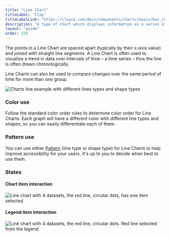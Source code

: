 ```yaml
---
title: "Line Chart"
titleLabel: "Clay"
titleLabelLink: "https://clayui.com/docs/components/charts/basic/bar_chart.html"
description: "A type of chart which displays information as a series of data points connected by straight line segments."
layout: "guide"
order: 228
---
```


The points in a Line Chart are spaced apart (typically by their x-axis value) and joined with straight line segments. A Line Chart is often used to visualize a trend in data over intervals of time – a time series – thus the line is often drawn chronologically.

Line Charts can also be used to compare changes over the same period of time for more than one group.

![Charts line example with different lines types and shape types](/images/lexicon/ChartLineAndShapeExample1.png)

### Color use

Follow the standard color order rules to determine color order for Line Charts. Each graph will have a different color with different line types and shapes, so you can easily differentiate each of them.

### Pattern use

You can use either [Pattern](../charts) (line type or shape type) for Line Charts to help improve accessibility for your users. It's up to you to decide when best to use them.

### States

#### Chart item interaction
![Line chart with 4 datasets, the red line, circular dots, has one item selected](/images/lexicon/ChartLineItemSel.png)

#### Legend item interaction
![Line chart with 4 datasets, the red line, circular dots. Red line selected from the legend](/images/lexicon/ChartLineLegendSel.png)

